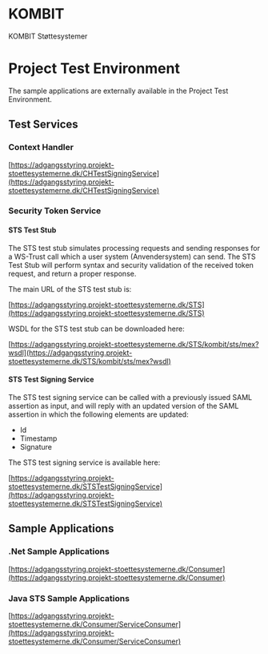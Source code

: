 # KOMBIT
KOMBIT Støttesystemer

# Project Test Environment

The sample applications are externally available in the Project Test Environment.

## Test Services

### Context Handler
[https://adgangsstyring.projekt-stoettesystemerne.dk/CHTestSigningService](https://adgangsstyring.projekt-stoettesystemerne.dk/CHTestSigningService)

### Security Token Service

#### STS Test Stub

The STS test stub simulates processing requests and sending responses for a WS-Trust call which a user system (Anvendersystem) can send. The STS Test Stub will perform syntax and security validation of the received token request, and return a proper response.

The main URL of the STS test stub is:

[https://adgangsstyring.projekt-stoettesystemerne.dk/STS](https://adgangsstyring.projekt-stoettesystemerne.dk/STS)

WSDL for the STS test stub can be downloaded here:

[https://adgangsstyring.projekt-stoettesystemerne.dk/STS/kombit/sts/mex?wsdl](https://adgangsstyring.projekt-stoettesystemerne.dk/STS/kombit/sts/mex?wsdl)

#### STS Test Signing Service

The STS test signing service can be called with a previously issued SAML assertion as input, and will reply with an updated version of the SAML assertion in which the following elements are updated:

- Id
- Timestamp
- Signature

The STS test signing service is available here:

[https://adgangsstyring.projekt-stoettesystemerne.dk/STSTestSigningService](https://adgangsstyring.projekt-stoettesystemerne.dk/STSTestSigningService)

## Sample Applications

### .Net Sample Applications

[https://adgangsstyring.projekt-stoettesystemerne.dk/Consumer](https://adgangsstyring.projekt-stoettesystemerne.dk/Consumer)

### Java STS Sample Applications

[https://adgangsstyring.projekt-stoettesystemerne.dk/Consumer/ServiceConsumer](https://adgangsstyring.projekt-stoettesystemerne.dk/Consumer/ServiceConsumer)



